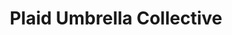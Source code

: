 ---
title: "Plaid Umbrella Collective"
url: /plano/plaid-umbrella-collective/
shop: Antiquitäten
---